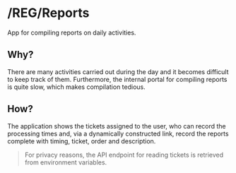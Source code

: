 # /REG/Reports

App for compiling reports on daily activities.

## Why?

There are many activities carried out during the day and it becomes difficult to keep track of them. Furthermore, the internal portal for compiling reports is quite slow, which makes compilation tedious.

## How?

The application shows the tickets assigned to the user, who can record the processing times and, via a dynamically constructed link, record the reports complete with timing, ticket, order and description.

> For privacy reasons, the API endpoint for reading tickets is retrieved from environment variables.